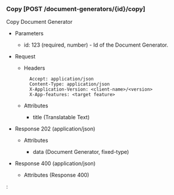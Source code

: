 ### Copy [POST /document-generators/{id}/copy]

Copy Document Generator

+ Parameters
    + id: 123 (required, number) - Id of the Document Generator.

+ Request
    + Headers

            Accept: application/json
            Content-Type: application/json
            X-Application-Version: <client-name>/<version>
            X-App-features: <target feature>
          
    + Attributes
    
        + title (Translatable Text)

+ Response 202 (application/json)

    + Attributes
    
        + data (Document Generator, fixed-type)

+ Response 400 (application/json)
              
    + Attributes (Response 400)

:[](../error_responses.md)